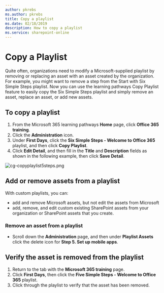 ```yaml
---
author: pkrebs
ms.author: pkrebs
title: Copy a playlist
ms.date: 02/18/2019
description: How to copy a playlist
ms.service: sharepoint-online
---
```


# Copy a Playlist
Quite often, organizations need to modify a Microsoft-supplied playlist by removing or replacing an asset with an asset created by the organization. For example, you might want to remove a step from the Start with Six Simple Steps playlist. Now you can use the learning pathways Copy Playlist feature to easily copy the Six Simple Steps playlist and simply remove an asset, replace an asset, or add new assets. 

## To copy a playlist

1. From the Microsoft 365 learning pathways **Home** page, click **Office 365 training**.
2. Click the **Administration** icon.
3. Under **First Days**, click the **Six Simple Steps - Welcome to Office 365** playlist, and then click **Copy Playlist**. 
4. Click **Edit Detail**, and then fill in the **Title** and **Description** fields as shown in the following example, then click **Save Detail**.  
 
![cg-copyplaylist5steps.png](media/cg-copyplaylist5steps.png)

## Add or remove assets from a playlist
With custom playlists, you can:
- add and remove Microsoft assets, but not edit the assets from Microsoft
- add, remove, and edit custom existing SharePoint assets from your organization or SharePoint assets that you create. 

### Remove an asset from a playlist
- Scroll down the **Administration** page, and then under **Playlist Assets** click the delete icon for **Step 5. Set up mobile apps**. 

## Verify the asset is removed from the playlist
1. Return to the tab with the **Microsoft 365 training** page.
2. Click **First Days**, then click the **Five Simple Steps - Welcome to Office 365** playlist. 
3. Click through the playlist to verify that the asset has been removed.


